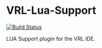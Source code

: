 # VRL-Lua-Support

[![Build Status](https://travis-ci.org/turpid-monkey/VRL-Lua-Support.svg)](https://travis-ci.org/turpid-monkey/VRL-Lua-Support)

LUA Support plugin for the VRL IDE.
